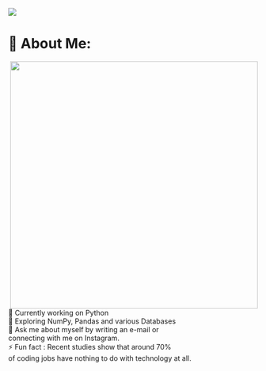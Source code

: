 ![](https://i.pinimg.com/originals/ca/26/2e/ca262e0354eea311c41134c3e4bc3bc2.gif)
<br>

# 💫 About Me:
<img align='right' src='https://i.pinimg.com/originals/d3/b0/4e/d3b04eab1e692340264cfc7ca11c8a7d.gif' width='500px'>
<br>
🔭 Currently working on Python <br> 🌱 Exploring NumPy, Pandas and various Databases <br>💬 Ask me about myself by writing an e-mail or <br> connecting with me on Instagram.<br> ⚡ Fun fact : Recent studies show that around 70% <br> of coding jobs have nothing to do with technology at all.
